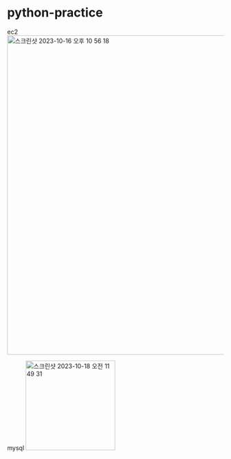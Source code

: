 # python-practice

ec2
<img width="741" alt="스크린샷 2023-10-16 오후 10 56 18" src="https://github.com/jetty8013/python-practice/assets/112256786/ca257ab4-0d7d-4ac8-b9f8-78974f2b9b7e">


mysql
<img width="208" alt="스크린샷 2023-10-18 오전 11 49 31" src="https://github.com/jetty8013/python-practice/assets/112256786/2fcb1232-5ec6-4763-8299-482a2ac1f942">
